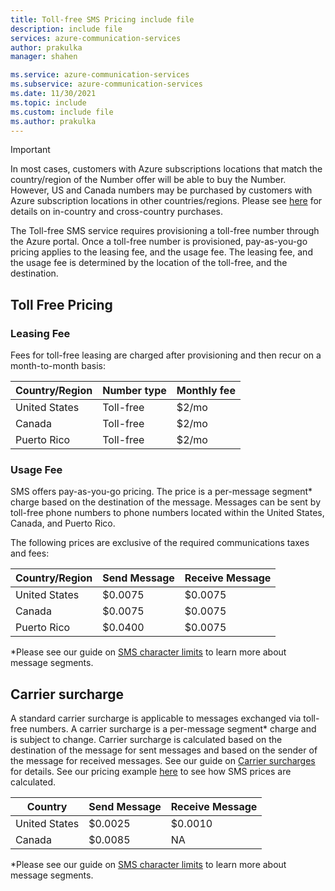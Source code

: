 ```yaml
---
title: Toll-free SMS Pricing include file
description: include file
services: azure-communication-services
author: prakulka
manager: shahen

ms.service: azure-communication-services
ms.subservice: azure-communication-services
ms.date: 11/30/2021 
ms.topic: include
ms.custom: include file
ms.author: prakulka
---
```

>[!Important] 
>In most cases, customers with Azure subscriptions locations that match the country/region of the Number offer will be able to buy the Number. However, US and Canada numbers may be purchased by customers with Azure subscription locations in other countries/regions. Please see [here](../numbers/sub-eligibility-number-capability.md) for details on in-country and cross-country purchases.

The Toll-free SMS service requires provisioning a toll-free number through the Azure portal. Once a toll-free number is provisioned, pay-as-you-go pricing applies to the leasing fee, and the usage fee. The leasing fee, and the usage fee is determined by the location of the toll-free, and the destination.

## Toll Free Pricing

### Leasing Fee
Fees for toll-free leasing are charged after provisioning and then recur on a month-to-month basis:

|Country/Region |Number type |Monthly fee|
|--------|-----------|------------|
|United States|Toll-free  |$2/mo|
|Canada| Toll-free |$2/mo|
|Puerto Rico| Toll-free |$2/mo|

### Usage Fee
SMS offers pay-as-you-go pricing. The price is a per-message segment* charge based on the destination of the message. Messages can be sent by toll-free phone numbers to phone numbers located within the United States, Canada, and Puerto Rico.

The following prices are exclusive of the required communications taxes and fees:

|Country/Region| Send Message | Receive Message|
|-----------|---------|--------------|
|United States| $0.0075 | $0.0075|
|Canada | $0.0075 | $0.0075|
|Puerto Rico | $0.0400 | $0.0075|

*Please see our guide on [SMS character limits](../sms/sms-faq.md#what-is-the-sms-character-limit) to learn more about message segments.

## Carrier surcharge
A standard carrier surcharge is applicable to messages exchanged via toll-free numbers. A carrier surcharge is a per-message segment* charge and is subject to change. Carrier surcharge is calculated based on the destination of the message for sent messages and based on the sender of the message for received messages.  See our guide on [Carrier surcharges](https://github.com/Azure/Communication/blob/master/sms-carrier-surcharge.md) for details. See our pricing example [here](../pricing.md#pricing-example-11-sms-sending) to see how SMS prices are calculated.

|Country| Send Message | Receive Message|
|-----------|---------|--------------|
|United States| $0.0025 | $0.0010|
|Canada | $0.0085 | NA|

*Please see our guide on [SMS character limits](../sms/sms-faq.md#what-is-the-sms-character-limit) to learn more about message segments.
